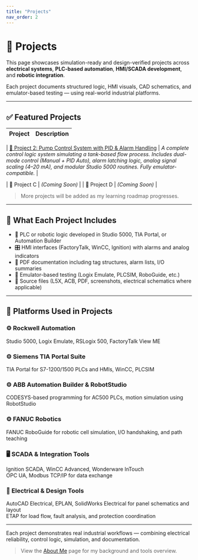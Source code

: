 ```yaml
---
title: "Projects"
nav_order: 2
---
```


# 📂 Projects

This page showcases simulation-ready and design-verified projects across **electrical systems**, **PLC-based automation**, **HMI/SCADA development**, and **robotic integration**.

Each project documents structured logic, HMI visuals, CAD schematics, and emulator-based testing — using real-world industrial platforms.

---

## ✅ Featured Projects

| Project | Description |
|--------|-------------|

| [🚧 Project 2: Pump Control System with PID & Alarm Handling](projects/project02_PumpControl) |  *A complete control logic system simulating a tank-based flow process. Includes dual-mode control (Manual + PID Auto), alarm latching logic, analog signal scaling (4–20 mA), and modular Studio 5000 routines. Fully emulator-compatible.* |

| 🚧 Project C | *(Coming Soon)* |
| 🚧 Project D | *(Coming Soon)* |

> More projects will be added as my learning roadmap progresses.

---

## 📄 What Each Project Includes

- 🧠 PLC or robotic logic developed in Studio 5000, TIA Portal, or Automation Builder  
- 🎛️ HMI interfaces (FactoryTalk, WinCC, Ignition) with alarms and analog indicators  
- 📑 PDF documentation including tag structures, alarm lists, I/O summaries  
- 🧪 Emulator-based testing (Logix Emulate, PLCSIM, RoboGuide, etc.)  
- 🧰 Source files (L5X, ACB, PDF, screenshots, electrical schematics where applicable)

---

## 🧩 Platforms Used in Projects

### ⚙️ Rockwell Automation  
Studio 5000, Logix Emulate, RSLogix 500, FactoryTalk View ME

### ⚙️ Siemens TIA Portal Suite  
TIA Portal for S7-1200/1500 PLCs and HMIs, WinCC, PLCSIM

### ⚙️ ABB Automation Builder & RobotStudio  
CODESYS-based programming for AC500 PLCs, motion simulation using RobotStudio

### ⚙️ FANUC Robotics  
FANUC RoboGuide for robotic cell simulation, I/O handshaking, and path teaching

### 🖥️ SCADA & Integration Tools  
Ignition SCADA, WinCC Advanced, Wonderware InTouch  
OPC UA, Modbus TCP/IP for data exchange

### 📐 Electrical & Design Tools  
AutoCAD Electrical, EPLAN, SolidWorks Electrical for panel schematics and layout  
ETAP for load flow, fault analysis, and protection coordination

---

Each project demonstrates real industrial workflows — combining electrical reliability, control logic, simulation, and documentation.

> View the [About Me](./about) page for my background and tools overview.
